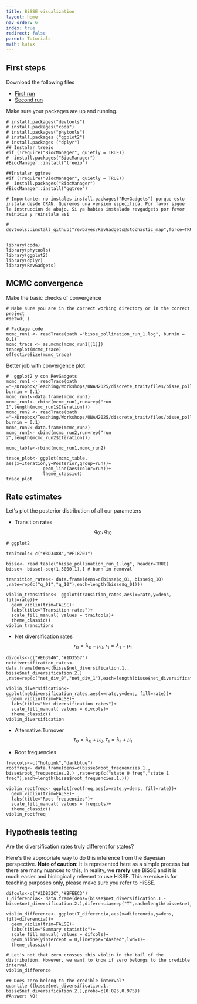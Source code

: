 ```yaml
---
title: BiSSE visualization
layout: home
nav_order: 6
index: true
redirect: false
parent: Tutorials
math: katex
---
```

## First steps
Download the following files
+ [First run](https://github.com/roszenil/mytutorials/blob/main/docs/discrete/files/bisse_pollination_run_1.log)
+ [Second run](https://github.com/roszenil/mytutorials/blob/main/docs/discrete/files/bisse_pollination_run_2.log)


Make sure your packages are up and running.
```
# install.packages("devtools")
# install.packages("coda")
# install.packages("phytools")
# install.packages ("ggplot2")
# install.packages ("dplyr")
## Instalar treeio
#if (!require("BiocManager", quietly = TRUE))
#  install.packages("BiocManager")
#BiocManager::install("treeio")

##Instalar ggtree
#if (!require("BiocManager", quietly = TRUE))
#  install.packages("BiocManager")
#BiocManager::install("ggtree")

# Importante: no instales install.packages("RevGadgets") porque esto instala desde CRAN. Queremos una version especifica. Por favor sigue la instruccion de abajo. Si ya habias instalado revgadgets por favor reinicia y reinstala asi

# devtools::install_github("revbayes/RevGadgets@stochastic_map",force=TRUE)


library(coda)
library(phytools)
library(ggplot2)
library(dplyr)
library(RevGadgets)
```

## MCMC convergence

Make the basic checks of convergence

```
# Make sure you are in the correct working directory or in the correct project
#setwd( )

# Package code
mcmc_run1 <- readTrace(path ="bisse_pollination_run_1.log", burnin = 0.1)
mcmc_trace <- as.mcmc(mcmc_run1[[1]])
traceplot(mcmc_trace)
effectiveSize(mcmc_trace)
```

Better job with convergence plot

```
#  ggplot2 y con RevGadgets
mcmc_run1 <- readTrace(path ="~/Dropbox/Teaching/Workshops/UNAM2025/discrete_trait/files/bisse_pollination_run_1.log", burnin = 0.1)
mcmc_run1<-data.frame(mcmc_run1)
mcmc_run1<- cbind(mcmc_run1,run=rep("run 1",length(mcmc_run1$Iteration)))
mcmc_run2 <- readTrace(path ="~/Dropbox/Teaching/Workshops/UNAM2025/discrete_trait/files/bisse_pollination_run_2.log", burnin = 0.1)
mcmc_run2<-data.frame(mcmc_run2)
mcmc_run2<- cbind(mcmc_run2,run=rep("run 2",length(mcmc_run2$Iteration)))

mcmc_table<-rbind(mcmc_run1,mcmc_run2)

trace_plot<- ggplot(mcmc_table, aes(x=Iteration,y=Posterior,group=run))+
              geom_line(aes(color=run))+
              theme_classic()
trace_plot

```


## Rate estimates

Let's plot the posterior distribution of all our parameters

+ Transition rates $$q_{01},q_{10}$$

```
# ggplot2

traitcols<-c("#3D348B","#F18701")

bisse<- read.table("bisse_pollination_run_1.log", header=TRUE)
bisse<- bisse[-seq(1,5000,1),] # burn in removal

transition_rates<- data.frame(dens=c(bisse$q_01, bisse$q_10) ,rate=rep(c("q_01","q_10"),each=length(bisse$q_01)))

violin_transitions<- ggplot(transition_rates,aes(x=rate,y=dens, fill=rate))+
  geom_violin(trim=FALSE)+
  labs(title="Transition rates")+
  scale_fill_manual( values = traitcols)+
  theme_classic()
violin_transitions
```

+ Net diversification rates $$r_{0}=\lambda_{0}-\mu_{0},r_{1}=\lambda_{1}-\mu_{1}$$

```
divcols<-c("#E63946","#1D3557")
netdiversification_rates<- data.frame(dens=c(bisse$net_diversification.1., bisse$net_diversification.2.) ,rate=rep(c("net_div_0","net_div_1"),each=length(bisse$net_diversification.1.)))

violin_diversification<- ggplot(netdiversification_rates,aes(x=rate,y=dens, fill=rate))+
  geom_violin(trim=FALSE)+
  labs(title="Net diversification rates")+
  scale_fill_manual( values = divcols)+
  theme_classic()
violin_diversification
```

+ Alternative:Turnover $$\tau_{0}=\lambda_{0}+\mu_{0},\tau_{1}=\lambda_{1}+\mu_{1}$$

+ Root frequencies

```
freqcols<-c("hotpink","darkblue")
rootfreq<- data.frame(dens=c(bisse$root_frequencies.1., bisse$root_frequencies.2.) ,rate=rep(c("state 0 freq","state 1 freq"),each=length(bisse$root_frequencies.1.)))

violin_rootfreq<- ggplot(rootfreq,aes(x=rate,y=dens, fill=rate))+
  geom_violin(trim=FALSE)+
  labs(title="Root frequencies")+
  scale_fill_manual( values = freqcols)+
  theme_classic()
violin_rootfreq
```

## Hypothesis testing

Are the diversification rates truly different for states?

Here's the appropriate way to do this inference from the Bayesian perspective. **Note of caution:** It is represented here as a simple process but there are many nuances to this, In reality, we **rarely** use BiSSE and it is much easier and biologically relevant to use HiSSE. This exercise is for teaching purposes only, please make sure you refer to HiSSE.

```
difcols<-c("#1DB32C","#BFEEC3")
T_diferencia<- data.frame(dens=(bisse$net_diversification.1.-bisse$net_diversification.2.),diferencia=rep("T",each=length(bisse$net_diversification.1.)))

violin_difference<- ggplot(T_diferencia,aes(x=diferencia,y=dens, fill=diferencia))+
  geom_violin(trim=FALSE)+
  labs(title="Summary statistic")+
  scale_fill_manual( values = difcols)+
  geom_hline(yintercept = 0,linetype="dashed",lwd=1)+
  theme_classic()

# Let's not that zero crosses this violin in the tail of the distribution. However, we want to know if zero belongs to the credible interval
violin_difference

## Does zero belong to the credible interval?
quantile ((bisse$net_diversification.1.-bisse$net_diversification.2.),probs=c(0.025,0.975))
#Answer: NO!
```
